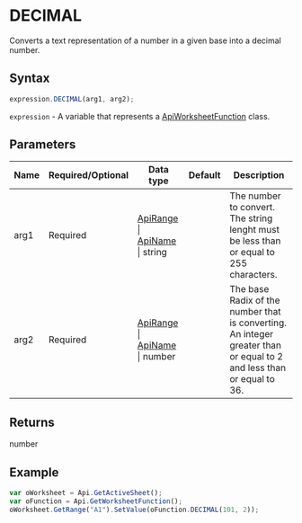 # DECIMAL

Converts a text representation of a number in a given base into a decimal number.

## Syntax

```javascript
expression.DECIMAL(arg1, arg2);
```

`expression` - A variable that represents a [ApiWorksheetFunction](../ApiWorksheetFunction.md) class.

## Parameters

| **Name** | **Required/Optional** | **Data type** | **Default** | **Description** |
| ------------- | ------------- | ------------- | ------------- | ------------- |
| arg1 | Required | [ApiRange](../../ApiRange/ApiRange.md) \| [ApiName](../../ApiName/ApiName.md) \| string |  | The number to convert. The string lenght must be less than or equal to 255 characters. |
| arg2 | Required | [ApiRange](../../ApiRange/ApiRange.md) \| [ApiName](../../ApiName/ApiName.md) \| number |  | The base Radix of the number that is converting. An integer greater than or equal to 2 and less than or equal to 36. |

## Returns

number

## Example



```javascript editor-xlsx
var oWorksheet = Api.GetActiveSheet();
var oFunction = Api.GetWorksheetFunction();
oWorksheet.GetRange("A1").SetValue(oFunction.DECIMAL(101, 2));
```
